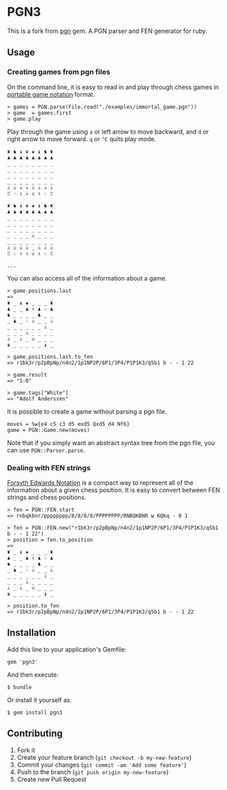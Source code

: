 # PGN3

This is a fork from [pgn](https://github.com/capicue/pgn) gem.
A PGN parser and FEN generator for ruby.

## Usage

### Creating games from pgn files

On the command line, it is easy to read in and play through chess games
in [portable game notation](http://en.wikipedia.org/wiki/Portable_Game_Notation) format.

```
> games = PGN.parse(File.read("./examples/immortal_game.pgn"))
> game  = games.first
> game.play
```

Play through the game using `a` or left arrow to move backward, and `d`
or right arrow to move forward. `q` or `^C` quits play mode.

    ♜ ♞ ♝ ♛ ♚ ♝ ♞ ♜
    ♟ ♟ ♟ ♟ ♟ ♟ ♟ ♟
    _ _ _ _ _ _ _ _
    _ _ _ _ _ _ _ _
    _ _ _ _ _ _ _ _
    _ _ _ _ _ _ _ _
    ♙ ♙ ♙ ♙ ♙ ♙ ♙ ♙
    ♖ ♘ ♗ ♕ ♔ ♗ ♘ ♖

    ♜ ♞ ♝ ♛ ♚ ♝ ♞ ♜
    ♟ ♟ ♟ ♟ ♟ ♟ ♟ ♟
    _ _ _ _ _ _ _ _
    _ _ _ _ _ _ _ _
    _ _ _ _ _ _ _ _
    _ _ _ _ ♙ _ _ _
    _ _ _ _ _ _ _ _
    ♙ ♙ ♙ ♙ _ ♙ ♙ ♙
    ♖ ♘ ♗ ♕ ♔ ♗ ♘ ♖

    ...

You can also access all of the information about a game.

```
> game.positions.last
=>
♜ _ ♝ ♚ _ _ _ ♜
♟ _ _ ♟ ♗ ♟ ♘ ♟
♞ _ _ _ _ ♞ _ _
_ ♟ _ ♘ ♙ _ _ ♙
_ _ _ _ _ _ ♙ _
_ _ _ ♙ _ _ _ _
♙ _ ♙ _ ♔ _ _ _
♛ _ _ _ _ _ ♝ _

> game.positions.last.to_fen
=> r1bk3r/p2pBpNp/n4n2/1p1NP2P/6P1/3P4/P1P1K3/q5b1 b - - 1 22

> game.result
=> "1-0"

> game.tags["White"]
=> "Adolf Anderssen"
```

It is possible to create a game without parsing a pgn file.

```
moves = %w{e4 c5 c3 d5 exd5 Qxd5 d4 Nf6}
game = PGN::Game.new(moves)
```

Note that if you simply want an abstract syntax tree from the pgn file,
you can use `PGN::Parser.parse`.

### Dealing with FEN strings

[Forsyth Edwards Notation](http://en.wikipedia.org/wiki/Forsyth%E2%80%93Edwards_Notation)
is a compact way to represent all of the information about a given chess
position. It is easy to convert between FEN strings and chess positions.

```
> fen = PGN::FEN.start
=> rnbqkbnr/pppppppp/8/8/8/8/PPPPPPPP/RNBQKBNR w KQkq - 0 1

> fen = PGN::FEN.new("r1bk3r/p2pBpNp/n4n2/1p1NP2P/6P1/3P4/P1P1K3/q5b1 b - - 1 22")
> position = fen.to_position
=>
♜ _ ♝ ♚ _ _ _ ♜
♟ _ _ ♟ ♗ ♟ ♘ ♟
♞ _ _ _ _ ♞ _ _
_ ♟ _ ♘ ♙ _ _ ♙
_ _ _ _ _ _ ♙ _
_ _ _ ♙ _ _ _ _
♙ _ ♙ _ ♔ _ _ _
♛ _ _ _ _ _ ♝ _

> position.to_fen
=> r1bk3r/p2pBpNp/n4n2/1p1NP2P/6P1/3P4/P1P1K3/q5b1 b - - 1 22
```

## Installation

Add this line to your application's Gemfile:

    gem 'pgn3'

And then execute:

    $ bundle

Or install it yourself as:

    $ gem install pgn3

## Contributing

1. Fork it
2. Create your feature branch (`git checkout -b my-new-feature`)
3. Commit your changes (`git commit -am 'Add some feature'`)
4. Push to the branch (`git push origin my-new-feature`)
5. Create new Pull Request

